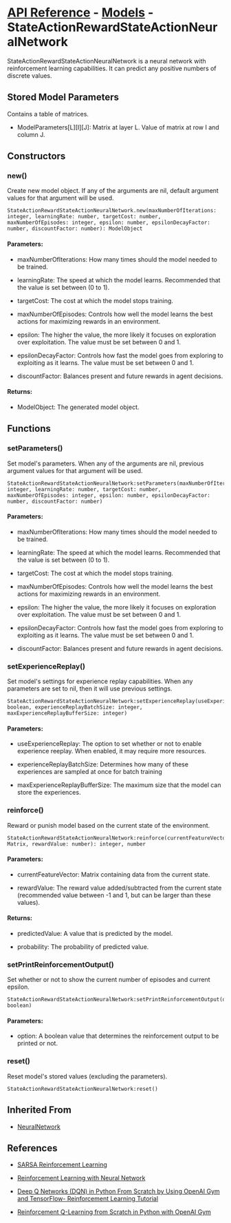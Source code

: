 # [API Reference](../../API.md) - [Models](../Models.md) - StateActionRewardStateActionNeuralNetwork

StateActionRewardStateActionNeuralNetwork is a neural network with reinforcement learning capabilities. It can predict any positive numbers of discrete values.

## Stored Model Parameters

Contains a table of matrices.  

* ModelParameters[L][I][J]: Matrix at layer L. Value of matrix at row I and column J.

## Constructors

### new()

Create new model object. If any of the arguments are nil, default argument values for that argument will be used.

```
StateActionRewardStateActionNeuralNetwork.new(maxNumberOfIterations: integer, learningRate: number, targetCost: number, maxNumberOfEpisodes: integer, epsilon: number, epsilonDecayFactor: number, discountFactor: number): ModelObject
```

#### Parameters:

* maxNumberOfIterations: How many times should the model needed to be trained.

* learningRate: The speed at which the model learns. Recommended that the value is set between (0 to 1).

* targetCost: The cost at which the model stops training.

* maxNumberOfEpisodes: Controls how well the model learns the best actions for maximizing rewards in an environment.

* epsilon: The higher the value, the more likely it focuses on exploration over exploitation. The value must be set between 0 and 1.

* epsilonDecayFactor: Controls how fast the model goes from exploring to exploiting as it learns. The value must be set between 0 and 1.

* discountFactor: Balances present and future rewards in agent decisions.

#### Returns:

* ModelObject: The generated model object.

## Functions

### setParameters()

Set model's parameters. When any of the arguments are nil, previous argument values for that argument will be used.

```
StateActionRewardStateActionNeuralNetwork:setParameters(maxNumberOfIterations: integer, learningRate: number, targetCost: number, maxNumberOfEpisodes: integer, epsilon: number, epsilonDecayFactor: number, discountFactor: number)
```

#### Parameters:

* maxNumberOfIterations: How many times should the model needed to be trained.

* learningRate: The speed at which the model learns. Recommended that the value is set between (0 to 1).

* targetCost: The cost at which the model stops training.

* maxNumberOfEpisodes: Controls how well the model learns the best actions for maximizing rewards in an environment.

* epsilon: The higher the value, the more likely it focuses on exploration over exploitation. The value must be set between 0 and 1.

* epsilonDecayFactor: Controls how fast the model goes from exploring to exploiting as it learns. The value must be set between 0 and 1.

* discountFactor: Balances present and future rewards in agent decisions.

### setExperienceReplay()

Set model's settings for experience replay capabilities. When any parameters are set to nil, then it will use previous settings.

```
StateActionRewardStateActionNeuralNetwork:setExperienceReplay(useExperienceReplay: boolean, experienceReplayBatchSize: integer, maxExperienceReplayBufferSize: integer)
```

#### Parameters:

* useExperienceReplay: The option to set whether or not to enable experience reeplay. When enabled, it may require more resources.

* experienceReplayBatchSize: Determines how many of these experiences are sampled at once for batch training

* maxExperienceReplayBufferSize: The maximum size that the model can store the experiences.

### reinforce()

Reward or punish model based on the current state of the environment.

```
StateActionRewardStateActionNeuralNetwork:reinforce(currentFeatureVector: Matrix, rewardValue: number): integer, number
```

#### Parameters:

* currentFeatureVector: Matrix containing data from the current state.

* rewardValue: The reward value added/subtracted from the current state (recommended value between -1 and 1, but can be larger than these values). 

#### Returns:

* predictedValue: A value that is predicted by the model.

* probability: The probability of predicted value.

### setPrintReinforcementOutput()

Set whether or not to show the current number of episodes and current epsilon.

```
StateActionRewardStateActionNeuralNetwork:setPrintReinforcementOutput(option: boolean)
```

#### Parameters:

* option: A boolean value that determines the reinforcement output to be printed or not.

### reset()

Reset model's stored values (excluding the parameters).

```
StateActionRewardStateActionNeuralNetwork:reset()
```

## Inherited From

* [NeuralNetwork](NeuralNetwork.md)

## References

* [SARSA Reinforcement Learning](https://www.geeksforgeeks.org/sarsa-reinforcement-learning/)

* [Reinforcement Learning with Neural Network](https://www.baeldung.com/cs/reinforcement-learning-neural-network)

* [Deep Q Networks (DQN) in Python From Scratch by Using OpenAI Gym and TensorFlow- Reinforcement Learning Tutorial](https://aleksandarhaber.com/deep-q-networks-dqn-in-python-from-scratch-by-using-openai-gym-and-tensorflow-reinforcement-learning-tutorial/)

* [Reinforcement Q-Learning from Scratch in Python with OpenAI Gym](https://www.learndatasci.com/tutorials/reinforcement-q-learning-scratch-python-openai-gym/)
